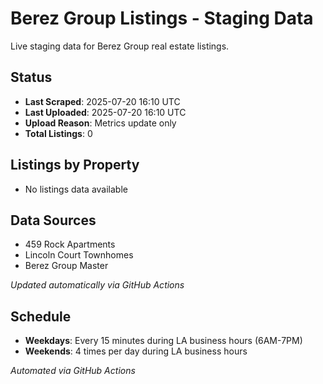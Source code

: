 # Berez Group Listings - Staging Data

Live staging data for Berez Group real estate listings.

## Status
- **Last Scraped**: 2025-07-20 16:10 UTC
- **Last Uploaded**: 2025-07-20 16:10 UTC
- **Upload Reason**: Metrics update only
- **Total Listings**: 0

## Listings by Property
- No listings data available

## Data Sources
- 459 Rock Apartments
- Lincoln Court Townhomes  
- Berez Group Master

*Updated automatically via GitHub Actions*

## Schedule

- **Weekdays**: Every 15 minutes during LA business hours (6AM-7PM)
- **Weekends**: 4 times per day during LA business hours

*Automated via GitHub Actions*
